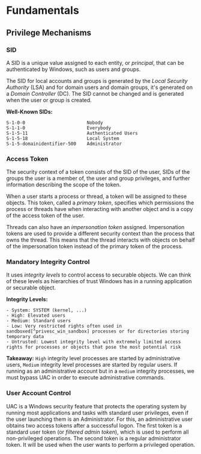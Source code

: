 # Fundamentals

## Privilege Mechanisms

### SID

A SID is a unique value assigned to each entity, or *principal*, that can be authenticated by Windows, such as users and groups.

The SID for local accounts and groups is generated by the *Local Security Authority* (LSA) and for domain users and domain groups, it's generated on a *Domain Controller* (DC). The SID cannot be changed and is generated when the user or group is created.

**Well-Known SIDs:**

```
S-1-0-0                       Nobody        
S-1-1-0	                      Everybody
S-1-5-11                      Authenticated Users
S-1-5-18                      Local System
S-1-5-domainidentifier-500    Administrator
```

### Access Token

The security context of a token consists of the SID of the user, SIDs of the groups the user is a member of, the user and group privileges, and further information describing the scope of the token. 

When a user starts a process or thread, a token will be assigned to these objects. This token, called a *primary token*, specifies which permissions the process or threads have when interacting with another object and is a copy of the access token of the user.

Threads can also have an *impersonation token* assigned. Impersonation tokens are used to provide a different security context than the process that owns the thread. This means that the thread interacts with objects on behalf of the impersonation token instead of the primary token of the process.

### Mandatory Integrity Control

It uses *integrity levels* to control access to securable objects. We can think of these levels as hierarchies of trust Windows has in a running application or securable object.

**Integrity Levels:**

```
- System: SYSTEM (kernel, ...)
- High: Elevated users
- Medium: Standard users
- Low: Very restricted rights often used in sandboxed[^privesc_win_sandbox] processes or for directories storing temporary data
- Untrusted: Lowest integrity level with extremely limited access rights for processes or objects that pose the most potential risk
```

**Takeaway:** `High` integrity level processes are started by administrative users, `Medium` integrity level processes are started by regular users. If running as an administrative account but in a `medium` integrity processes, we must bypass UAC in order to execute administrative commands.

### User Account Control

UAC is a Windows security feature that protects the operating system by running most applications and tasks with standard user privileges, even if the user launching them is an Administrator. For this, an administrative user obtains two access tokens after a successful logon. The first token is a standard user token (or *filtered admin token*), which is used to perform all non-privileged operations. The second token is a regular administrator token. It will be used when the user wants to perform a privileged operation.
